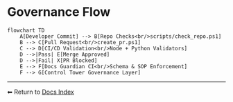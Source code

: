 # Governance Flow

```mermaid
flowchart TD
    A[Developer Commit] --> B[Repo Checks<br/>scripts/check_repo.ps1]
    B --> C[Pull Request<br/>create_pr.ps1]
    C --> D[CI/CD Validation<br/>Node + Python Validators]
    D -->|Pass| E[Merge Approved]
    D -->|Fail| X[PR Blocked]
    E --> F[Docs Guardian CI<br/>Schema & SOP Enforcement]
    F --> G[Control Tower Governance Layer]
```
---
⬅ Return to [Docs Index](../index.md)
